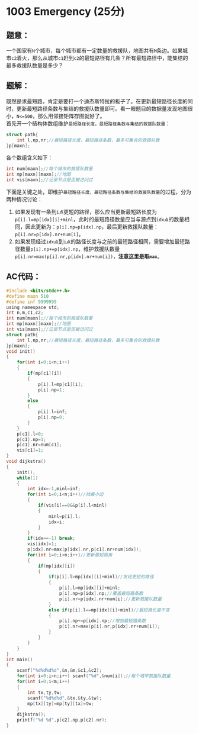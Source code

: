 # 1003 Emergency (25分)
## 题意：
一个国家有```N```个城市，每个城市都有一定数量的救援队，地图共有```M```条边。如果城市```c2```着火，那么从城市```c1```赶到```c2```的最短路径有几条？所有最短路径中，能集结的最多救援队数量是多少？<br>
## 题解：
既然是求最短路，肯定是要打一个迪杰斯特拉的板子了。在更新最短路径长度的同时，更新最短路径条数与集结的救援队数量即可。看一眼题目的数据量发现地图很小，```N<=500```，那么用邻接矩阵存图就好了。<br>
首先开一个结构体数组维护```最短路径长度，最短路径条数与集结的救援队数量```：
```C
struct path{
	int l,np,nr;//最短路径长度，最短路径条数，最多可集合的救援队数
}p[maxn];
```
各个数组含义如下：
```C
int num[maxn];//每个城市的救援队数量 
int mp[maxn][maxn];//地图 
int vis[maxn];//记录节点是否被访问过
```
下面是关键之处，即维护```最短路径长度，最短路径条数与集结的救援队数量```的过程，分为两种情况讨论：<br>
1. 如果发现有一条到```i点```更短的路径，那么应当更新最短路长度为```p[i].l=mp[idx][i]+minl```，此时的最短路径数量应当与源点到```idx点```的数量相同，因此更新为：```p[i].np=p[idx].np```，最后更新救援队数量：```p[i].nr=p[idx].nr+num[i]```。
2. 如果发现经过```idx点```到```i点```的路径长度与之前的最短路径相同，需要增加最短路径数量```p[i].np+=p[idx].np```，维护救援队数量```p[i].nr=max(p[i].nr,p[idx].nr+num[i])```，**注意这里是取```max```**。

## AC代码：
```C
#include <bits/stdc++.h>
#define maxn 510
#define inf 9999999
using namespace std;
int n,m,c1,c2;
int num[maxn];//每个城市的救援队数量 
int mp[maxn][maxn];//地图 
int vis[maxn];//记录节点是否被访问过 
struct path{
	int l,np,nr;//最短路径长度，最短路径条数，最多可集合的救援队数 
}p[maxn];
void init()
{
	for(int i=0;i<n;i++)
	{
		if(mp[c1][i]) 
		{
			p[i].l=mp[c1][i];
			p[i].np=1;
		}
		else 
		{
			p[i].l=inf;
			p[i].np=0;
		}
	}
	p[c1].l=0;
	p[c1].np=1;
	p[c1].nr=num[c1];
	vis[c1]=1;
}
void dijkstra()
{
	init();
	while(1)
	{
		int idx=-1,minl=inf;
		for(int i=0;i<n;i++)//找最小边 
		{
			if(vis[i]==0&&p[i].l<minl)
			{
				minl=p[i].l;
				idx=i;
			}
		}
		if(idx==-1) break;
		vis[idx]=1;
		p[idx].nr=max(p[idx].nr,p[c1].nr+num[idx]); 
		for(int i=0;i<n;i++)//更新最短距离 
		{
			if(mp[idx][i])
			{
				if(p[i].l>mp[idx][i]+minl)//发现更短的路径 
				{
					p[i].l=mp[idx][i]+minl;
					p[i].np=p[idx].np;//覆盖最短路条数 
					p[i].nr=p[idx].nr+num[i];//更新救援队数量 
				}
				else if(p[i].l==mp[idx][i]+minl)//最短路长度不变 
				{
					p[i].np+=p[idx].np;//增加最短路条数 
					p[i].nr=max(p[i].nr,p[idx].nr+num[i]); 
				}
			}
		}
	}
}
int main()
{
	scanf("%d%d%d%d",&n,&m,&c1,&c2);
	for(int i=0;i<n;i++) scanf("%d",&num[i]);//每个城市救援队数量
	for(int i=0;i<m;i++) 
	{
		int tx,ty,tw;
		scanf("%d%d%d",&tx,&ty,&tw);
		mp[tx][ty]=mp[ty][tx]=tw;
	}
	dijkstra();
	printf("%d %d",p[c2].np,p[c2].nr);
}
```
